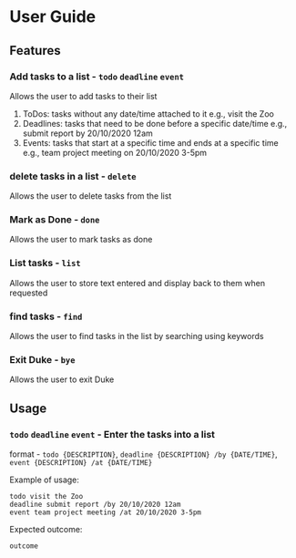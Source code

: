 # User Guide

## Features 

### Add tasks to a list - `todo` `deadline` `event`
Allows the user to add tasks to their list
  1. ToDos: tasks without any date/time attached to it e.g., visit the Zoo
  2. Deadlines: tasks that need to be done before a specific date/time e.g., submit report by 20/10/2020 12am
  3. Events: tasks that start at a specific time and ends at a specific time e.g., team project meeting on 20/10/2020 3-5pm

### delete tasks in a list - `delete`
Allows the user to delete tasks from the list

### Mark as Done - `done`
Allows the user to mark tasks as done

### List tasks - `list`
Allows the user to store text entered and display back to them when requested

### find tasks - `find`
Allows the user to find tasks in the list by searching using keywords

### Exit Duke - `bye`
Allows the user to exit Duke

## Usage

### `todo` `deadline` `event` - Enter the tasks into a list

format - `todo {DESCRIPTION}`, `deadline {DESCRIPTION} /by {DATE/TIME}`, `event {DESCRIPTION} /at {DATE/TIME}`

Example of usage: 
```
todo visit the Zoo
deadline submit report /by 20/10/2020 12am
event team project meeting /at 20/10/2020 3-5pm
```

Expected outcome:

`outcome`
